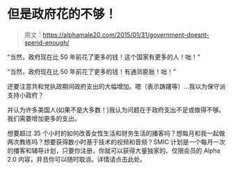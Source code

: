 # 但是政府花的不够！

> 原文：<https://alphamale20.com/2015/01/31/government-doesnt-spend-enough/>

“当然，政府现在比 50 年前花了更多的钱！这个国家有更多的人！咄！”

“当然，政府现在比 50 年前花了更多的钱！有通货膨胀！咄！”

还要注意共和党执政期间政府支出的大幅增加。嗯（表示踌躇等）...我以为保守派支持小政府？

并认为许多美国人(如果不是大多数！)我认为问题在于政府支出不足或做得不够。我们需要增加更多的支出。

想要超过 35 个小时的如何改善女性生活和财务生活的播客吗？想每月和我一起做两次教练吗？想要获得数小时基于技术的视频和音频？SMIC 计划是一个每月一次的播客和辅导计划，只要你注册，你就可以获得大量独家的、仅限会员的 Alpha 2.0 内容，并且你可以随时取消。详情请点击此处。